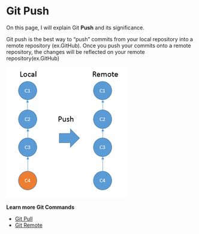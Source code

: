 # Git Push

On this page, I will explain Git **Push** and its significance.

Git push is the best way to “push” commits from your local repository into a remote repository (ex.GitHub). Once you push your commits onto a remote repository, the changes will be reflected on your remote repository(ex.GitHub)

![push](/images/images/GitCommands/push.png)

**Learn more Git Commands**

* [Git Pull](https://github.com/Shannon-NJIT/MiniProject1/blob/master/GitCommands/GitPull.md)
* [Git Remote](https://github.com/Shannon-NJIT/MiniProject1/blob/master/GitCommands/GitRemote.md)

